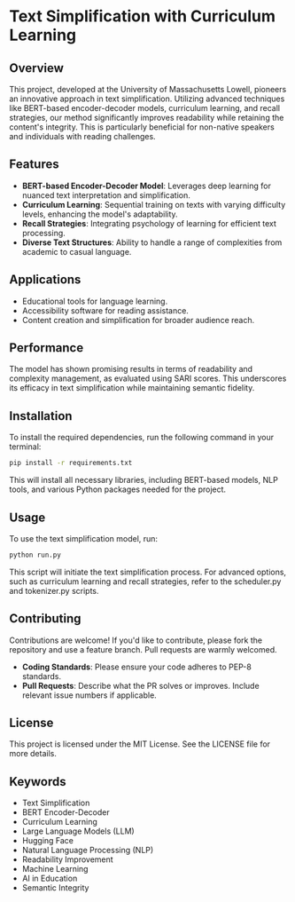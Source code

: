 # Text Simplification with Curriculum Learning

## Overview
This project, developed at the University of Massachusetts Lowell, pioneers an innovative approach in text simplification. Utilizing advanced techniques like BERT-based encoder-decoder models, curriculum learning, and recall strategies, our method significantly improves readability while retaining the content's integrity. This is particularly beneficial for non-native speakers and individuals with reading challenges.

## Features
- **BERT-based Encoder-Decoder Model**: Leverages deep learning for nuanced text interpretation and simplification.
- **Curriculum Learning**: Sequential training on texts with varying difficulty levels, enhancing the model's adaptability.
- **Recall Strategies**: Integrating psychology of learning for efficient text processing.
- **Diverse Text Structures**: Ability to handle a range of complexities from academic to casual language.

## Applications
- Educational tools for language learning.
- Accessibility software for reading assistance.
- Content creation and simplification for broader audience reach.

## Performance
The model has shown promising results in terms of readability and complexity management, as evaluated using SARI scores. This underscores its efficacy in text simplification while maintaining semantic fidelity.

## Installation
To install the required dependencies, run the following command in your terminal:
```bash
pip install -r requirements.txt
```
This will install all necessary libraries, including BERT-based models, NLP tools, and various Python packages needed for the project.

## Usage
To use the text simplification model, run:
```bash
python run.py
```
This script will initiate the text simplification process. For advanced options, such as curriculum learning and recall strategies, refer to the scheduler.py and tokenizer.py scripts.

## Contributing
Contributions are welcome! If you'd like to contribute, please fork the repository and use a feature branch. Pull requests are warmly welcomed.
- **Coding Standards**: Please ensure your code adheres to PEP-8 standards.
- **Pull Requests**: Describe what the PR solves or improves. Include relevant issue numbers if applicable.

## License
This project is licensed under the MIT License. See the LICENSE file for more details.

## Keywords
- Text Simplification
- BERT Encoder-Decoder
- Curriculum Learning
- Large Language Models (LLM)
- Hugging Face
- Natural Language Processing (NLP)
- Readability Improvement
- Machine Learning
- AI in Education
- Semantic Integrity
